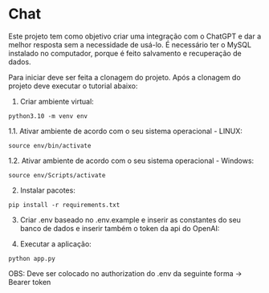 # Chat

Este projeto tem como objetivo criar uma integração com o ChatGPT e dar a melhor resposta sem a necessidade de usá-lo. É necessário ter o MySQL instalado no computador, porque é feito salvamento e recuperação de dados. 

Para iniciar deve ser feita a clonagem do projeto. Após a clonagem do projeto deve executar o tutorial abaixo:

  1. Criar ambiente virtual:
    
    python3.10 -m venv env
    
  1.1. Ativar ambiente de acordo com o seu sistema operacional - LINUX:
    
    source env/bin/activate
    
  1.2. Ativar ambiente de acordo com o seu sistema operacional - Windows:
    
    source env/Scripts/activate

  2. Instalar pacotes:
    
    pip install -r requirements.txt
   
  3. Criar .env baseado no .env.example e inserir as constantes do seu banco de dados e inserir também o token da api do OpenAI:
  
  4. Executar a aplicação:
    
    python app.py

OBS: Deve ser colocado no authorization do .env da seguinte forma -> Bearer token
